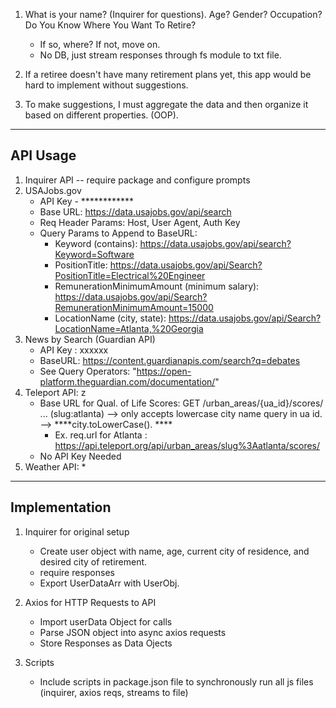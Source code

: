 1. What is your name? (Inquirer for questions).
   Age? 
   Gender?
   Occupation?
   Do You Know Where You Want To Retire? 
    - If so, where? If not, move on. 
    * No DB, just stream responses through fs module to txt file. 

2. If a retiree doesn't have many retirement plans yet, this app would be hard to implement without suggestions. 

3. To make suggestions, I must aggregate the data and then organize it based on different properties. (OOP). 

-------------------------------------------------

## API Usage 
1. Inquirer API -- require package and configure prompts 
2. USAJobs.gov
    * API Key - ************
    * Base URL: https://data.usajobs.gov/api/search
    * Req Header Params: Host, User Agent, Auth Key
    * Query Params to Append to BaseURL: 
        -  Keyword (contains): https://data.usajobs.gov/api/search?Keyword=Software
        - PositionTitle: https://data.usajobs.gov/api/Search?PositionTitle=Electrical%20Engineer
        - RemunerationMinimumAmount (minimum salary): https://data.usajobs.gov/api/Search?RemunerationMinimumAmount=15000
        - LocationName (city, state): https://data.usajobs.gov/api/Search?LocationName=Atlanta,%20Georgia
3. News by Search (Guardian API) 
    * API Key : xxxxxx
    * BaseURL: https://content.guardianapis.com/search?q=debates
    * See Query Operators: "https://open-platform.theguardian.com/documentation/"
4. Teleport API: z
    * Base URL for Qual. of Life Scores: GET /urban_areas/{ua_id}/scores/ ... (slug:atlanta) --> only accepts lowercase city name query in ua id. --> ****city.toLowerCase(). ****
        - Ex. req.url for Atlanta : https://api.teleport.org/api/urban_areas/slug%3Aatlanta/scores/
    * No API Key Needed
5. Weather API: 
    *

-------------------------------------------------

## Implementation
1. Inquirer for original setup 
    - Create user object with name, age, current city of residence, and desired city of retirement. 
    - require responses
    - Export UserDataArr with UserObj. 

2. Axios for HTTP Requests to API
    - Import userData Object for calls 
    - Parse JSON object into async axios requests
    - Store Responses as Data Ojects

3. Scripts
    - Include scripts in package.json file to synchronously run all js files (inquirer, axios reqs, streams to file)